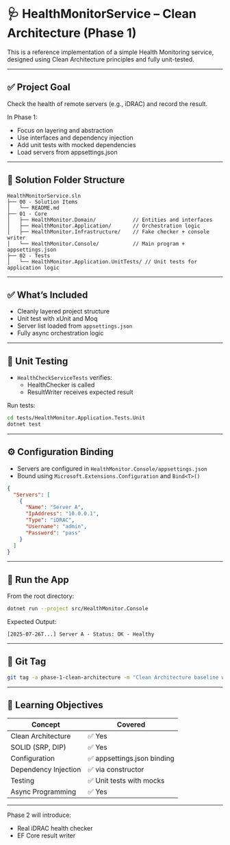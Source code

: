 # 🩺 HealthMonitorService – Clean Architecture (Phase 1)

This is a reference implementation of a simple Health Monitoring service, designed using Clean Architecture principles and fully unit-tested.

---

## ✅ Project Goal

Check the health of remote servers (e.g., iDRAC) and record the result.

In Phase 1:
- Focus on layering and abstraction
- Use interfaces and dependency injection
- Add unit tests with mocked dependencies
- Load servers from appsettings.json

---

## 📁 Solution Folder Structure

```
HealthMonitorService.sln
├── 00 - Solution Items
│   └── README.md
├── 01 - Core
│   ├── HealthMonitor.Domain/            // Entities and interfaces
│   ├── HealthMonitor.Application/       // Orchestration logic
│   ├── HealthMonitor.Infrastructure/    // Fake checker + console writer
│   └── HealthMonitor.Console/           // Main program + appsettings.json
├── 02 - Tests
│   └── HealthMonitor.Application.UnitTests/ // Unit tests for application logic
```

---

## ✅ What’s Included

- Cleanly layered project structure
- Unit test with xUnit and Moq
- Server list loaded from `appsettings.json`
- Fully async orchestration logic

---

## 🧪 Unit Testing

- `HealthCheckServiceTests` verifies:
    - HealthChecker is called
    - ResultWriter receives expected result

Run tests:
```bash
cd tests/HealthMonitor.Application.Tests.Unit
dotnet test
```

---

## ⚙️ Configuration Binding

- Servers are configured in `HealthMonitor.Console/appsettings.json`
- Bound using `Microsoft.Extensions.Configuration` and `Bind<T>()`

```json
{
  "Servers": [
    {
      "Name": "Server A",
      "IpAddress": "10.0.0.1",
      "Type": "iDRAC",
      "Username": "admin",
      "Password": "pass"
    }
  ]
}
```

---

## 🚀 Run the App

From the root directory:
```bash
dotnet run --project src/HealthMonitor.Console
```

Expected Output:
```
[2025-07-26T...] Server A - Status: OK - Healthy
```

---

## 📌 Git Tag

```bash
git tag -a phase-1-clean-architecture -m "Clean Architecture baseline with mocked dependencies, unit tests, and config-driven execution"
```

---

## 🎯 Learning Objectives

| Concept | Covered |
|---------|---------|
| Clean Architecture | ✅ Yes |
| SOLID (SRP, DIP) | ✅ Yes |
| Configuration | ✅ appsettings.json binding |
| Dependency Injection | ✅ via constructor |
| Testing | ✅ Unit tests with mocks |
| Async Programming | ✅ Yes |

---

Phase 2 will introduce:
- Real iDRAC health checker
- EF Core result writer